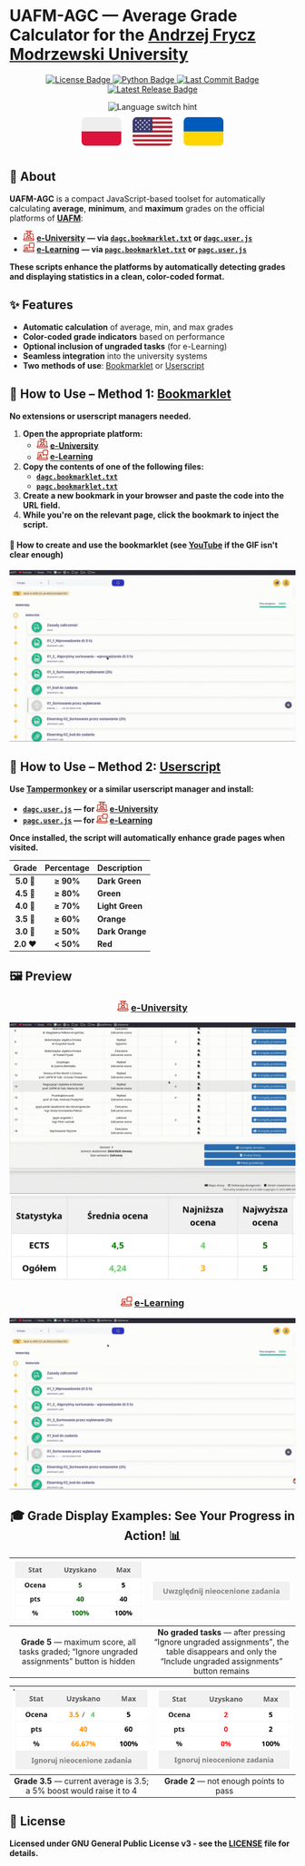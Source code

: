 # **UAFM-AGC** — **Average Grade Calculator for the [Andrzej Frycz Modrzewski University](https://uafm.edu.pl/)**

<p align="center">
  <a href="https://github.com/Anghkooey/uafm_agc/blob/main/LICENSE">
    <img src="https://img.shields.io/github/license/Anghkooey/uafm_agc?style=for-the-badge" alt="License Badge">
  </a>
  <a href="https://www.python.org/">
    <img src="https://img.shields.io/badge/Python-3776AB?style=for-the-badge&logo=python&logoColor=white" alt="Python Badge">
  </a>
  <a href="https://github.com/Anghkooey/uafm_agc/commits/main">
    <img src="https://img.shields.io/github/last-commit/Anghkooey/uafm_agc?style=for-the-badge" alt="Last Commit Badge">
  </a>
  <a href="https://github.com/Anghkooey/uafm_agc/releases">
    <img src="https://img.shields.io/github/release/Anghkooey/uafm_agc?style=for-the-badge" alt="Latest Release Badge">
  </a>
</p>

<p align="center">
<img src="https://img.shields.io/badge/🌏%20Click%20a%20flag%20to%20switch%20language-darkblue?style=for-the-badge" alt="Language switch hint"><br>
  <a href="docs/pl.md"><img src="assets/flags/pl_icon.svg" width="70" alt="Polski"></a>
     
  <a href="README.md"><img src="assets/flags/en_icon.svg" width="70" alt="English"></a>
     
  <a href="docs/ua.md"><img src="assets/flags/ua_icon.svg" width="70" alt="Українська"></a>

</p>

## 📌 **About**

**UAFM-AGC** is a compact JavaScript-based toolset for automatically calculating **average**, **minimum**, and **maximum** grades on the official platforms of [**UAFM**](https://uafm.edu.pl/):

- <img src="assets/uafm_icons/dziekanat.svg" width="20" alt="e-University icon"> [**e-University**](https://dziekanat.uafm.edu.pl) **— via [`dagc.bookmarklet.txt`](dagc.bookmarklet.txt) or [`dagc.user.js`](js/dagc.user.js)**
- <img src="assets/uafm_icons/platforma.svg" width="20" alt="e-Learning icon"> [**e-Learning**](https://platforma.uafm.edu.pl) **— via [`pagc.bookmarklet.txt`](pagc.bookmarklet.txt) or [`pagc.user.js`](js/pagc.user.js)**

**These scripts enhance the platforms by automatically detecting grades and displaying statistics in a clean, color-coded format.**

## **✨ Features**

- **Automatic calculation** of average, min, and max grades
- **Color-coded grade indicators** based on performance
- **Optional inclusion of ungraded tasks** (for e-Learning)
- **Seamless integration** into the university systems
- **Two methods of use**: [Bookmarklet](https://en.wikipedia.org/wiki/Bookmarklet) or [Userscript](https://en.wikipedia.org/wiki/Wikipedia:User_scripts)

## **🔖 How to Use – Method 1: [Bookmarklet](https://en.wikipedia.org/wiki/Bookmarklet)**

**No extensions or userscript managers needed.**

1. **Open the appropriate platform:**
   - <img src="assets/uafm_icons/dziekanat.svg" width="20" alt="e-University"> [**e-University**](https://dziekanat.uafm.edu.pl)
   - <img src="assets/uafm_icons/platforma.svg" width="20" alt="e-Learning"> [**e-Learning**](https://platforma.uafm.edu.pl)
2. **Copy the contents of one of the following files:**
   - [**`dagc.bookmarklet.txt`**](dagc.bookmarklet.txt)
   - [**`pagc.bookmarklet.txt`**](pagc.bookmarklet.txt)
3. **Create a new bookmark in your browser and paste the code into the URL field.**
4. **While you're on the relevant page, click the bookmark to inject the script.**

#### 🔖 **How to create and use the bookmarklet (see [YouTube](https://www.youtube.com/watch?v=UeEU_9R_Jg0) if the GIF isn't clear enough)**

![bookmarklet](assets/gifs/bookmarklet.gif)

## **🧠 How to Use – Method 2: [Userscript](https://en.wikipedia.org/wiki/Wikipedia:User_scripts)**

**Use [Tampermonkey](https://www.tampermonkey.net/) or a similar userscript manager and install:**

- **[`dagc.user.js`](js/dagc.user.js) — for <img src="assets/uafm_icons/dziekanat.svg" width="20" alt="e-University"> [e-University](https://dziekanat.uafm.edu.pl)**
- **[`pagc.user.js`](js/pagc.user.js) — for <img src="assets/uafm_icons/platforma.svg" width="20" alt="e-Learning"> [e-Learning](https://platforma.uafm.edu.pl)**

**Once installed, the script will automatically enhance grade pages when visited.**

<div align="center">

| **Grade**  | **Percentage** | **Description** |
| :--------: | :------------: | :-------------- |
| **5.0** 🍏 |   **≥ 90%**    | **Dark Green**  |
| **4.5** 💚 |   **≥ 80%**    | **Green**       |
| **4.0** 💚 |   **≥ 70%**    | **Light Green** |
| **3.5** 🧡 |   **≥ 60%**    | **Orange**      |
| **3.0** 🧡 |   **≥ 50%**    | **Dark Orange** |
| **2.0** ❤️ |   **< 50%**    | **Red**         |

</div>

## **🖼️ Preview**

<div align="center">

### <img src="assets/uafm_icons/dziekanat.svg" width="20" alt="e-University"> [**e-University**](https://dziekanat.uafm.edu.pl)

![e-University gif](assets/gifs/dagc.gif)
![e-University png](assets/script_preview/dziekanat.png)

### <img src="assets/uafm_icons/platforma.svg" width="20" alt="e-Learning"> [**e-Learning**](https://platforma.uafm.edu.pl)

![**e-Learning**](assets/gifs/pagc.gif)

## 🎓 **Grade Display Examples: See Your Progress in Action!** 📊

|                    ![Grade 5](assets/script_preview/platfotma/ocena_5.png)                    |                                          ![No graded tasks](assets/script_preview/platfotma/ignore_0.png)                                           |
| :-------------------------------------------------------------------------------------------: | :-------------------------------------------------------------------------------------------------------------------------------------------------: |
| **Grade 5** — maximum score, all tasks graded; “Ignore ungraded assignments” button is hidden | **No graded tasks** — after pressing “Ignore ungraded assignments”, the table disappears and only the “Include ungraded assignments” button remains |

|     ![Grade 3.5](assets/script_preview/platfotma/ocena_3.5-4.png)      | ![Grade 2](assets/script_preview/platfotma/ocena_2.png) |
| :--------------------------------------------------------------------: | :-----------------------------------------------------: |
| **Grade 3.5** — current average is 3.5; a 5% boost would raise it to 4 |         **Grade 2** — not enough points to pass         |

</div>

## **📝 License**

**Licensed under GNU General Public License v3 - see the [**LICENSE**](LICENSE) file for details.**
